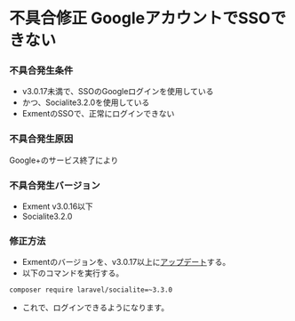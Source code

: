 # 不具合修正 GoogleアカウントでSSOできない
### 不具合発生条件
- v3.0.17未満で、SSOのGoogleログインを使用している
- かつ、Socialite3.2.0を使用している
- ExmentのSSOで、正常にログインできない

### 不具合発生原因
Google+のサービス終了により

### 不具合発生バージョン
- Exment v3.0.16以下
- Socialite3.2.0

### 修正方法
- Exmentのバージョンを、v3.0.17以上に[アップデート](/ja/update)する。
- 以下のコマンドを実行する。

~~~
composer require laravel/socialite=~3.3.0
~~~

- これで、ログインできるようになります。